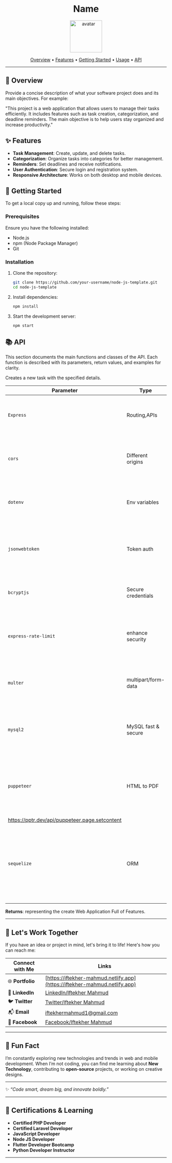 <div align="center">
    
  # Name
  
  <img src="https://api.dicebear.com/9.x/icons/svg?seed=Midnight&backgroundColor[]&icon=lightbulb" height="100" alt="avatar" />
  
  [Overview](#🎯-overview) •
  [Features](#✨-features) •
  [Getting Started](#🚀-getting-started) •
  [Usage](#📘-usage) •
  [API](#📚-api)
  
  </div>
  
  ---
  
  ## 🎯 Overview
  
  Provide a concise description of what your software project does and its main objectives. For example:
  
  "This project is a web application that allows users to manage their tasks efficiently. It includes features such as task creation, categorization, and deadline reminders. The main objective is to help users stay organized and increase productivity."
  
  ## ✨ Features
  
  - **Task Management**: Create, update, and delete tasks.
  - **Categorization**: Organize tasks into categories for better management.
  - **Reminders**: Set deadlines and receive notifications.
  - **User Authentication**: Secure login and registration system.
  - **Responsive Architecture**: Works on both desktop and mobile devices.
  
  ## 🚀 Getting Started
  
  To get a local copy up and running, follow these steps:
  
  ### Prerequisites
  
  Ensure you have the following installed:
  
  - Node.js
  - npm (Node Package Manager)
  - Git
  
  ### Installation
  
  1. Clone the repository:
  
     ```bash
     git clone https://github.com/your-username/node-js-template.git
     cd node-js-template
     ```
  
  2. Install dependencies:
  
     ```bash
     npm install
     ```
  
  3. Start the development server:
     ```bash
     npm start
     ```
  

  ## 📚 API
  
  This section documents the main functions and classes of the API. Each function is described with its parameters, return values, and examples for clarity.
  
  
  Creates a new task with the specified details.
  
  | Parameter  | Type         | Description    | Docs Link |
  | ---------- | ------       | ---------------------------------------------  | --------------------------------------------- |
  | `Express`  | Routing,APIs | Built the backend using Express.js for efficient routing and API handling.| https://expressjs.com/en/5x/api.html |
  | `cors` |Different origins | Implemented CORS to enable frontend-backend communication across different origins.| https://www.npmjs.com/package/cors |
  | `dotenv`  | Env variables      | Configured dotenv to load environment-specific settings from a .env file.| https://www.npmjs.com/package/dotenv |
  | `jsonwebtoken`  | Token auth   | Implemented user authentication and authorization using JSON Web Tokens (JWT).| https://www.npmjs.com/package/jsonwebtoken |
  | `bcryptjs`  | Secure credentials | Used bcryptjs to hash passwords and ensure secure authentication." | https://www.npmjs.com/package/bcryptjs |
  | `express-rate-limit`  | enhance security | Implemented express-rate-limit to prevent brute-force attacks by limiting repeated requests.| https://www.npmjs.com/package/express-rate-limit |
  | `multer`  | multipart/form-data | Implemented Multer middleware to upload and store files via HTTP requests.| https://www.npmjs.com/package/multer |
  | `mysql2`  | MySQL fast & secure | Used mysql2 to perform efficient database operations with promise and async/await support.| https://sidorares.github.io/node-mysql2/docs (if you use sequelize then not need) |
  | `puppeteer`  | HTML to PDF | Used Puppeteer to automate browser tasks, such as web scraping and generating PDFs from HTML.| https://pptr.dev/guides/pdf-generation
   https://pptr.dev/api/puppeteer.page.setcontent |
  | `sequelize`  | ORM | Used Sequelize ORM to manage relational databases, perform CRUD operations and handle models, migrations, validation and relationship associations.| https://sequelize.org/docs/v6/getting-started/ |

  **Returns**: representing the create Web Application Full of Features.
  
---

## 💼 **Let's Work Together**  
If you have an idea or project in mind, let's bring it to life! Here's how you can reach me:  

| **Connect with Me**         | **Links**                                                   |  
|-----------------------------|-------------------------------------------------------------|  
| 🌐 **Portfolio**             | [https://iftekher-mahmud.netlify.app](https://iftekher-mahmud.netlify.app) |  
| 💼 **LinkedIn**              | [LinkedIn/Iftekher Mahmud](https://www.linkedin.com/in/iftekhermahmud1/)                                    |  
| 🐦 **Twitter**               | [Twitter/Iftekher Mahmud](https://x.com/iftekher2108)                                     |  
| 📬 **Email**                 | [iftekhermahmud1@gmail.com](mailto:iftekhermahmud1@gmail.com)               |  
| 🎴 **Facebook**                 | [Facebook/Iftekher Mahmud](https://www.facebook.com/mdiftekher.mahmud)               |  

---

## 🚀 **Fun Fact**  
I’m constantly exploring new technologies and trends in web and mobile development. When I’m not coding, you can find me learning about **New Technology**, contributing to **open-source** projects, or working on creative designs.  

---

✨ _“Code smart, dream big, and innovate boldly.”_  

---

## 📄 **Certifications & Learning**  
- **Certified PHP Developer**  
- **Certified Laravel Developer**   
- **JavaScript Developer**
- **Node JS Developer**
- **Flutter Developer Bootcamp**
- **Python Developer Instructor** 

---

